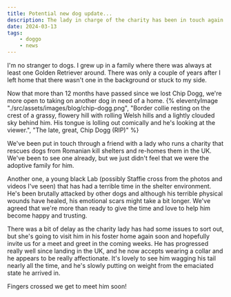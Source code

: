 ```yaml
---
title: Potential new dog update...
description: The lady in charge of the charity has been in touch again. Meet and greet in the near future seems more likely.
date: 2024-03-13
tags:
    - doggo
    - news
---
```

I'm no stranger to dogs. I grew up in a family where there was always at least one Golden Retriever around. There was only a couple of years after I left home that there wasn't one in the background or stuck to my side.

Now that more than 12 months have passed since we lost Chip Dogg, we're more open to taking on another dog in need of a home.
{% eleventyImage "./src/assets/images/blog/chip-dogg.png", "Border collie resting on the crest of a grassy, flowery hill with rolling Welsh hills and a lightly clouded sky behind him. His tongue is lolling out comically and he's looking at the viewer.", "The late, great, Chip Dogg (RIP)" %}

We've been put in touch through a friend with a lady who runs a charity that rescues dogs from Romanian kill shelters and re-homes them in the UK. We've been to see one already, but we just didn't feel that we were the adoptive family for him.

Another one, a young black Lab (possibly Staffie cross from the photos and videos I've seen) that has had a terrible time in the shelter environment. He's been brutally attacked by other dogs and although his terrible physical wounds have healed, his emotional scars might take a bit longer. We've agreed that we're more than ready to give the time and love to help him become happy and trusting.

There was a bit of delay as the charity lady has had some issues to sort out, but she's going to visit him in his foster home again soon and hopefully invite us for a meet and greet in the coming weeks. He has progressed really well since landing in the UK, and he now accepts wearing a collar and he appears to be really affectionate. It's lovely to see him wagging his tail nearly all the time, and he's slowly putting on weight from the emaciated state he arrived in.

Fingers crossed we get to meet him soon!
